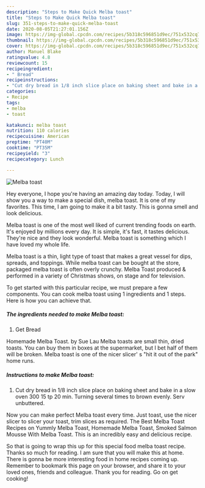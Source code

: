 ```yaml
---
description: "Steps to Make Quick Melba toast"
title: "Steps to Make Quick Melba toast"
slug: 351-steps-to-make-quick-melba-toast
date: 2020-08-05T21:27:01.156Z
image: https://img-global.cpcdn.com/recipes/5b318c596851d9ec/751x532cq70/melba-toast-recipe-main-photo.jpg
thumbnail: https://img-global.cpcdn.com/recipes/5b318c596851d9ec/751x532cq70/melba-toast-recipe-main-photo.jpg
cover: https://img-global.cpcdn.com/recipes/5b318c596851d9ec/751x532cq70/melba-toast-recipe-main-photo.jpg
author: Manuel Blake
ratingvalue: 4.8
reviewcount: 15
recipeingredient:
- " Bread"
recipeinstructions:
- "Cut dry bread in 1/8 inch slice place on baking sheet and bake in a slow oven 300 15 tp 20 min. Turning several times to brown evenly. Serv unbuttered."
categories:
- Recipe
tags:
- melba
- toast

katakunci: melba toast 
nutrition: 110 calories
recipecuisine: American
preptime: "PT40M"
cooktime: "PT35M"
recipeyield: "3"
recipecategory: Lunch

---
```



![Melba toast](https://img-global.cpcdn.com/recipes/5b318c596851d9ec/751x532cq70/melba-toast-recipe-main-photo.jpg)

Hey everyone, I hope you're having an amazing day today. Today, I will show you a way to make a special dish, melba toast. It is one of my favorites. This time, I am going to make it a bit tasty. This is gonna smell and look delicious.

Melba toast is one of the most well liked of current trending foods on earth. It's enjoyed by millions every day. It is simple, it's fast, it tastes delicious. They're nice and they look wonderful. Melba toast is something which I have loved my whole life.

Melba toast is a thin, light type of toast that makes a great vessel for dips, spreads, and toppings. While melba toast can be bought at the store, packaged melba toast is often overly crunchy. Melba Toast produced &amp; performed in a variety of Christmas shows, on stage and for television.


To get started with this particular recipe, we must prepare a few components. You can cook melba toast using 1 ingredients and 1 steps. Here is how you can achieve that.

<!--inarticleads1-->

##### The ingredients needed to make Melba toast:

1. Get  Bread


Homemade Melba Toast. by Sue Lau Melba toasts are small thin, dried toasts. You can buy them in boxes at the supermarket, but I bet half of them will be broken. Melba toast is one of the nicer slicer&#39; s &#34;hit it out of the park&#34; home runs. 

<!--inarticleads2-->

##### Instructions to make Melba toast:

1. Cut dry bread in 1/8 inch slice place on baking sheet and bake in a slow oven 300 15 tp 20 min. Turning several times to brown evenly. Serv unbuttered.


Now you can make perfect Melba toast every time. Just toast, use the nicer slicer to slicer your toast, trim slices as required. The Best Melba Toast Recipes on Yummly Melba Toast, Homemade Melba Toast, Smoked Salmon Mousse With Melba Toast. This is an incredibly easy and delicious recipe. 

So that is going to wrap this up for this special food melba toast recipe. Thanks so much for reading. I am sure that you will make this at home. There is gonna be more interesting food in home recipes coming up. Remember to bookmark this page on your browser, and share it to your loved ones, friends and colleague. Thank you for reading. Go on get cooking!
